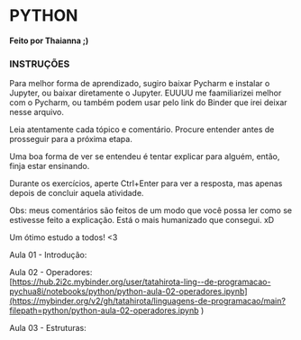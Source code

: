 # **PYTHON**   
**Feito por Thaianna ;)**   

### **INSTRUÇÕES**   

Para melhor forma de aprendizado, sugiro baixar Pycharm e instalar o Jupyter, ou baixar diretamente o Jupyter. EUUUU me faamiliarizei melhor com o Pycharm, ou também podem usar pelo link do Binder que irei deixar nesse arquivo.   
   
Leia atentamente cada  tópico e comentário. Procure entender antes de prosseguir para a próxima etapa.   
   
Uma boa forma de ver se entendeu é tentar explicar para alguém, então, finja estar ensinando.   
   
Durante os exercícios, aperte Ctrl+Enter para ver a resposta, mas apenas depois de concluir aquela atividade.   
   
Obs: meus comentários são feitos de um modo que você possa ler como se estivesse feito a explicação. Está o mais humanizado que consegui. xD

Um ótimo estudo a todos!  <3

Aula 01 - Introdução:   


Aula 02 - Operadores:   
[https://hub.2i2c.mybinder.org/user/tatahirota-ling--de-programacao-pychua8i/notebooks/python/python-aula-02-operadores.ipynb](https://mybinder.org/v2/gh/tatahirota/linguagens-de-programacao/main?filepath=python/python-aula-02-operadores.ipynb
)


Aula 03 - Estruturas:   

